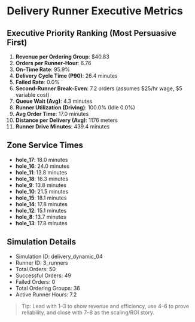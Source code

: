 # Delivery Runner Executive Metrics

## Executive Priority Ranking (Most Persuasive First)
1. **Revenue per Ordering Group**: $40.83
2. **Orders per Runner‑Hour**: 6.76
3. **On‑Time Rate**: 95.9%
4. **Delivery Cycle Time (P90)**: 26.4 minutes
5. **Failed Rate**: 0.0%
6. **Second‑Runner Break‑Even**: 7.2 orders (assumes $25/hr wage, $5 variable cost)
7. **Queue Wait (Avg)**: 4.3 minutes
8. **Runner Utilization (Driving)**: 100.0% (Idle 0.0%)
9. **Avg Order Time**: 17.0 minutes
10. **Distance per Delivery (Avg)**: 1176 meters
11. **Runner Drive Minutes**: 439.4 minutes

## Zone Service Times
- **hole_17**: 18.0 minutes
- **hole_16**: 24.0 minutes
- **hole_11**: 13.8 minutes
- **hole_18**: 16.3 minutes
- **hole_9**: 13.8 minutes
- **hole_10**: 21.5 minutes
- **hole_15**: 18.1 minutes
- **hole_14**: 17.8 minutes
- **hole_12**: 15.1 minutes
- **hole_8**: 13.7 minutes
- **hole_13**: 17.8 minutes


## Simulation Details
- Simulation ID: delivery_dynamic_04
- Runner ID: 3_runners
- Total Orders: 50
- Successful Orders: 49
- Failed Orders: 0
- Total Ordering Groups: 36
- Active Runner Hours: 7.2

> Tip: Lead with 1–3 to show revenue and efficiency, use 4–6 to prove reliability, and close with 7–8 as the scaling/ROI story.
